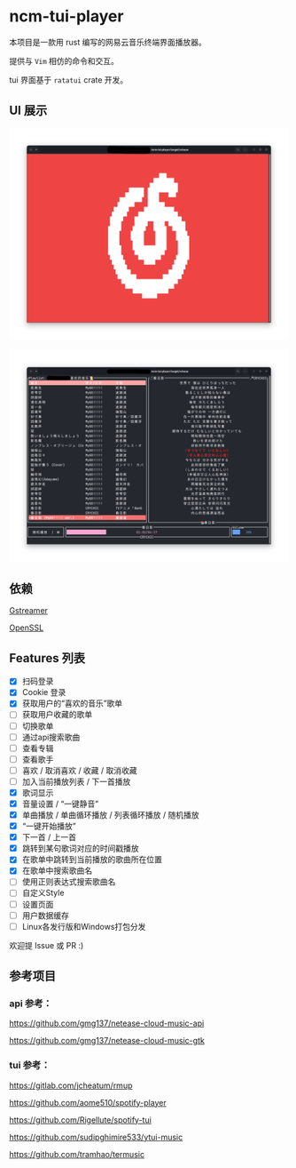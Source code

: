 # ncm-tui-player

本项目是一款用 rust 编写的网易云音乐终端界面播放器。

提供与 `Vim` 相仿的命令和交互。

tui 界面基于 `ratatui` crate 开发。

## UI 展示

![launch_screen](./doc/launch_screen.png)

![main_screen](./doc/main_screen.png)

## 依赖

[Gstreamer](https://gstreamer.freedesktop.org/download)

[OpenSSL](https://github.com/openssl/openssl)

## Features 列表

- [x] 扫码登录
- [x] Cookie 登录
- [x] 获取用户的“喜欢的音乐”歌单
- [ ] 获取用户收藏的歌单
- [ ] 切换歌单
- [ ] 通过api搜索歌曲
- [ ] 查看专辑
- [ ] 查看歌手
- [ ] 喜欢 / 取消喜欢 / 收藏 / 取消收藏
- [ ] 加入当前播放列表 / 下一首播放
- [x] 歌词显示
- [x] 音量设置 / “一键静音”
- [x] 单曲播放 / 单曲循环播放 / 列表循环播放 / 随机播放
- [x] “一键开始播放”
- [x] 下一首 / 上一首
- [x] 跳转到某句歌词对应的时间戳播放
- [x] 在歌单中跳转到当前播放的歌曲所在位置
- [x] 在歌单中搜索歌曲名
- [ ] 使用正则表达式搜索歌曲名
- [ ] 自定义Style
- [ ] 设置页面
- [ ] 用户数据缓存
- [ ] Linux各发行版和Windows打包分发

欢迎提 Issue 或 PR :)

## 参考项目

### api 参考：

https://github.com/gmg137/netease-cloud-music-api

https://github.com/gmg137/netease-cloud-music-gtk

### tui 参考：

https://gitlab.com/jcheatum/rmup

https://github.com/aome510/spotify-player

https://github.com/Rigellute/spotify-tui

https://github.com/sudipghimire533/ytui-music

https://github.com/tramhao/termusic